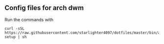 ## Config files for arch dwm 

Run the commands with 

    curl -sSL https://raw.githubusercontent.com/starlighter4097/dotfiles/master/bin/arch-setup | sh
